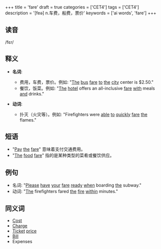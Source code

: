 +++
title = 'fare'
draft = true
categories = ['CET4']
tags = ['CET4']
description = '[feə] n.车费，船费，票价'
keywords = ['ai words', 'fare']
+++

## 读音
/fɛr/

## 释义
- **名词**:
  - 费用，车费，票价。例如: "[The](/zh/post/the/) [bus](/zh/post/bus/) [fare](/zh/post/fare/) [to](/zh/post/to/) [the](/zh/post/the/) [city](/zh/post/city/) center is $2.50."
  - 餐饮，饭菜。例如: "[The](/zh/post/the/) [hotel](/zh/post/hotel/) offers an all-inclusive [fare](/zh/post/fare/) [with](/zh/post/with/) meals [and](/zh/post/and/) drinks."

- **动词**:
  - 扑灭（火灾等）。例如: "Firefighters were [able](/zh/post/able/) [to](/zh/post/to/) [quickly](/zh/post/quickly/) [fare](/zh/post/fare/) [the](/zh/post/the/) flames."

## 短语
- "[Pay](/zh/post/pay/) [the](/zh/post/the/) [fare](/zh/post/fare/)" 意味着支付交通费用。
- "[The](/zh/post/the/) [food](/zh/post/food/) [fare](/zh/post/fare/)" 指的是某种类型的菜肴或餐饮供应。

## 例句
- 名词: "[Please](/zh/post/please/) [have](/zh/post/have/) [your](/zh/post/your/) [fare](/zh/post/fare/) [ready](/zh/post/ready/) [when](/zh/post/when/) boarding [the](/zh/post/the/) subway."
- 动词: "[The](/zh/post/the/) firefighters fared [the](/zh/post/the/) [fire](/zh/post/fire/) [within](/zh/post/within/) minutes."

## 同义词
- [Cost](/zh/post/cost/)
- [Charge](/zh/post/charge/)
- [Ticket](/zh/post/ticket/) [price](/zh/post/price/)
- [Bill](/zh/post/bill/)
- Expenses
